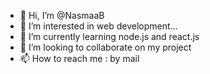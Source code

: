 - 👋 Hi, I’m @NasmaaB
- 👀 I’m interested in web development...
- 🌱 I’m currently learning node.js and react.js
- 💞️ I’m looking to collaborate on my project
- 📫 How to reach me : by mail

<!---
Niinass/Niinass is a ✨ special ✨ repository because its `README.md` (this file) appears on your GitHub profile.
You can click the Preview link to take a look at your changes.
--->
